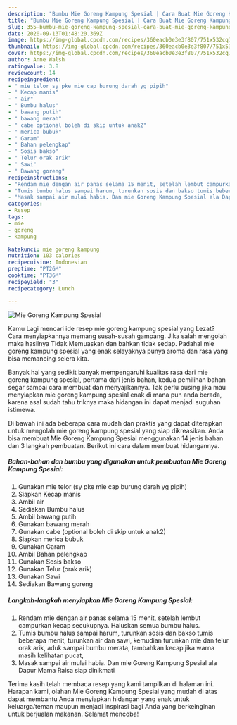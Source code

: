 ```yaml
---
description: "Bumbu Mie Goreng Kampung Spesial | Cara Buat Mie Goreng Kampung Spesial Yang Enak dan Simpel"
title: "Bumbu Mie Goreng Kampung Spesial | Cara Buat Mie Goreng Kampung Spesial Yang Enak dan Simpel"
slug: 355-bumbu-mie-goreng-kampung-spesial-cara-buat-mie-goreng-kampung-spesial-yang-enak-dan-simpel
date: 2020-09-13T01:48:20.369Z
image: https://img-global.cpcdn.com/recipes/360eacb0e3e3f807/751x532cq70/mie-goreng-kampung-spesial-foto-resep-utama.jpg
thumbnail: https://img-global.cpcdn.com/recipes/360eacb0e3e3f807/751x532cq70/mie-goreng-kampung-spesial-foto-resep-utama.jpg
cover: https://img-global.cpcdn.com/recipes/360eacb0e3e3f807/751x532cq70/mie-goreng-kampung-spesial-foto-resep-utama.jpg
author: Anne Walsh
ratingvalue: 3.8
reviewcount: 14
recipeingredient:
- " mie telor sy pke mie cap burung darah yg pipih"
- " Kecap manis"
- " air"
- " Bumbu halus"
- " bawang putih"
- " bawang merah"
- " cabe optional boleh di skip untuk anak2"
- " merica bubuk"
- " Garam"
- " Bahan pelengkap"
- " Sosis bakso"
- " Telur orak arik"
- " Sawi"
- " Bawang goreng"
recipeinstructions:
- "Rendam mie dengan air panas selama 15 menit, setelah lembut campurkan kecap secukupnya. Haluskan semua bumbu halus."
- "Tumis bumbu halus sampai harum, turunkan sosis dan bakso tumis beberapa menit, turunkan air dan sawi, kemudian turunkan mie dan telur orak arik, aduk sampai bumbu merata, tambahkan kecap jika warna masih kelihatan pucat,"
- "Masak sampai air mulai habia. Dan mie Goreng Kampung Spesial ala Dapur Mama Raisa siap dinikmati"
categories:
- Resep
tags:
- mie
- goreng
- kampung

katakunci: mie goreng kampung 
nutrition: 103 calories
recipecuisine: Indonesian
preptime: "PT26M"
cooktime: "PT36M"
recipeyield: "3"
recipecategory: Lunch

---
```



![Mie Goreng Kampung Spesial](https://img-global.cpcdn.com/recipes/360eacb0e3e3f807/751x532cq70/mie-goreng-kampung-spesial-foto-resep-utama.jpg)

Kamu Lagi mencari ide resep mie goreng kampung spesial yang Lezat? Cara menyiapkannya memang susah-susah gampang. Jika salah mengolah maka hasilnya Tidak Memuaskan dan bahkan tidak sedap. Padahal mie goreng kampung spesial yang enak selayaknya punya aroma dan rasa yang bisa memancing selera kita.



Banyak hal yang sedikit banyak mempengaruhi kualitas rasa dari mie goreng kampung spesial, pertama dari jenis bahan, kedua pemilihan bahan segar sampai cara membuat dan menyajikannya. Tak perlu pusing jika mau menyiapkan mie goreng kampung spesial enak di mana pun anda berada, karena asal sudah tahu triknya maka hidangan ini dapat menjadi suguhan istimewa.


Di bawah ini ada beberapa cara mudah dan praktis yang dapat diterapkan untuk mengolah mie goreng kampung spesial yang siap dikreasikan. Anda bisa membuat Mie Goreng Kampung Spesial menggunakan 14 jenis bahan dan 3 langkah pembuatan. Berikut ini cara dalam membuat hidangannya.

<!--inarticleads1-->

##### Bahan-bahan dan bumbu yang digunakan untuk pembuatan Mie Goreng Kampung Spesial:

1. Gunakan  mie telor (sy pke mie cap burung darah yg pipih)
1. Siapkan  Kecap manis
1. Ambil  air
1. Sediakan  Bumbu halus
1. Ambil  bawang putih
1. Gunakan  bawang merah
1. Gunakan  cabe (optional boleh di skip untuk anak2)
1. Siapkan  merica bubuk
1. Gunakan  Garam
1. Ambil  Bahan pelengkap
1. Gunakan  Sosis bakso
1. Gunakan  Telur (orak arik)
1. Gunakan  Sawi
1. Sediakan  Bawang goreng




<!--inarticleads2-->

##### Langkah-langkah menyiapkan Mie Goreng Kampung Spesial:

1. Rendam mie dengan air panas selama 15 menit, setelah lembut campurkan kecap secukupnya. Haluskan semua bumbu halus.
1. Tumis bumbu halus sampai harum, turunkan sosis dan bakso tumis beberapa menit, turunkan air dan sawi, kemudian turunkan mie dan telur orak arik, aduk sampai bumbu merata, tambahkan kecap jika warna masih kelihatan pucat,
1. Masak sampai air mulai habia. Dan mie Goreng Kampung Spesial ala Dapur Mama Raisa siap dinikmati




Terima kasih telah membaca resep yang kami tampilkan di halaman ini. Harapan kami, olahan Mie Goreng Kampung Spesial yang mudah di atas dapat membantu Anda menyiapkan hidangan yang enak untuk keluarga/teman maupun menjadi inspirasi bagi Anda yang berkeinginan untuk berjualan makanan. Selamat mencoba!
